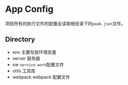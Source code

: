 # App Config

项目所有的执行文件的配置会读取根目录下的`peak.json`文件。

## Directory

* env 主要存放环境变量
* server 服务器
* sw `service work`配置文件
* utils 工具库
* webpack webpack 配置文件
